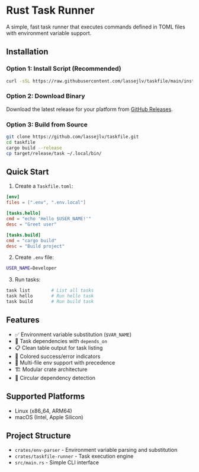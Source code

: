 # Rust Task Runner

A simple, fast task runner that executes commands defined in TOML files with environment variable support.

## Installation

### Option 1: Install Script (Recommended)
```bash
curl -sSL https://raw.githubusercontent.com/lassejlv/taskfile/main/install.sh | bash
```

### Option 2: Download Binary
Download the latest release for your platform from [GitHub Releases](https://github.com/lassejlv/taskfile/releases).

### Option 3: Build from Source
```bash
git clone https://github.com/lassejlv/taskfile.git
cd taskfile
cargo build --release
cp target/release/task ~/.local/bin/
```

## Quick Start

1. Create a `Taskfile.toml`:
```toml
[env]
files = [".env", ".env.local"]

[tasks.hello]
cmd = "echo 'Hello $USER_NAME!'"
desc = "Greet user"

[tasks.build]
cmd = "cargo build"
desc = "Build project"
```

2. Create `.env` file:
```bash
USER_NAME=Developer
```

3. Run tasks:
```bash
task list        # List all tasks
task hello       # Run hello task
task build       # Run build task
```

## Features

- ✅ Environment variable substitution (`$VAR_NAME`)
- 🔗 Task dependencies with `depends_on`
- 📋 Clean table output for task listing
- 🎨 Colored success/error indicators
- 📁 Multi-file env support with precedence
- 🏗️ Modular crate architecture
- 🚫 Circular dependency detection

## Supported Platforms

- Linux (x86_64, ARM64)
- macOS (Intel, Apple Silicon)

## Project Structure

- `crates/env-parser` - Environment variable parsing and substitution
- `crates/taskfile-runner` - Task execution engine
- `src/main.rs` - Simple CLI interface
